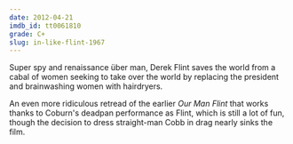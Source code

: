 ```yaml
---
date: 2012-04-21
imdb_id: tt0061810
grade: C+
slug: in-like-flint-1967
---
```


Super spy and renaissance über man, Derek Flint saves the world from a cabal of women seeking to take over the world by replacing the president and brainwashing women with hairdryers.

An even more ridiculous retread of the earlier <span data-imdb-id="tt0059557">_Our Man Flint_</span> that works thanks to Coburn's deadpan performance as Flint, which is still a lot of fun, though the decision to dress straight-man Cobb in drag nearly sinks the film.
